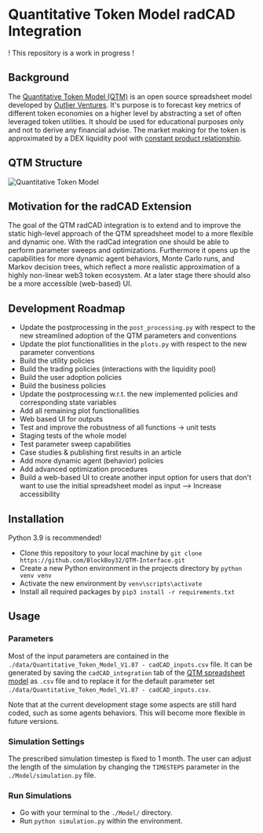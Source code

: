 # Quantitative Token Model radCAD Integration

! This repository is a work in progress !

## Background

The [Quantitative Token Model (QTM)](https://outlierventures.io/quantitative-token-model-a-data-driven-approach-to-stay-ahead-of-the-game/) is an open source spreadsheet model developed by [Outlier Ventures](https://outlierventures.io/). It's purpose is to forecast key metrics of different token economies on a higher level by abstracting a set of often leveraged token utilities. It should be used for educational purposes only and not to derive any financial advise. The market making for the token is approximated by a DEX liquidity pool with [constant product relationship](https://balancer.fi/whitepaper.pdf).

## QTM Structure

![Quantitative Token Model](https://github.com/BlockBoy32/QTM-Interface/blob/main/images/Quantitative_Token_Model_Abstraction.jpeg?raw=true)

## Motivation for the radCAD Extension

The goal of the QTM radCAD integration is to extend and to improve the static high-level approach of the QTM spreadsheet model to a more flexible and dynamic one. With the radCad integration one should be able to perform parameter sweeps and optimizations. Furthermore it opens up the capabilities for more dynamic agent behaviors, Monte Carlo runs, and Markov decision trees, which reflect a more realistic approximation of a highly non-linear web3 token ecosystem. At a later stage there should also be a more accessible (web-based) UI.

## Development Roadmap

- Update the postprocessing in the `post_processing.py` with respect to the new streamlined adoption of the QTM parameters and conventions
- Update the plot functionallities in the `plots.py` with respect to the new parameter conventions
- Build the utility policies
- Build the trading policies (interactions with the liquidity pool)
- Build the user adoption policies
- Build the business policies
- Update the postprocessing w.r.t. the new implemented policies and corresponding state variables
- Add all remaining plot functionallities
- Web based UI for outputs 
- Test and improve the robustness of all functions -> unit tests
- Staging tests of the whole model
- Test parameter sweep capabilities
- Case studies & publishing first results in an article
- Add more dynamic agent (behavior) policies
- Add advanced optimization procedures
- Build a web-based UI to create another input option for users that don't want to use the initial spreadsheet model as input --> Increase accessibility

## Installation

Python 3.9 is recommended!

- Clone this repository to your local machine by `git clone https://github.com/BlockBoy32/QTM-Interface.git`
- Create a new Python environment in the projects directory by `python venv venv`
- Activate the new environment by `venv\scripts\activate`
- Install all required packages by `pip3 install -r requirements.txt`

## Usage

### Parameters

Most of the input parameters are contained in the `./data/Quantitative_Token_Model_V1.87 - cadCAD_inputs.csv` file. It can be generated by saving the `cadCAD_integration` tab of the [QTM spreadsheet model](https://drive.google.com/drive/folders/1mKZVGR5_qsrbP9mVkMddLrB791NPeOHP?usp=sharing) as `.csv` file and to replace it for the default parameter set `./data/Quantitative_Token_Model_V1.87 - cadCAD_inputs.csv`.

Note that at the current development stage some aspects are still hard coded, such as some agents behaviors. This will become more flexible in future versions.

### Simulation Settings

The prescribed simulation timestep is fixed to 1 month.
The user can adjust the length of the simulation by changing the `TIMESTEPS` parameter in the `./Model/simulation.py` file.

### Run Simulations

- Go with your terminal to the `./Model/` directory.
- Run `python simulation.py` within the environment.
